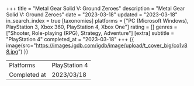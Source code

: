 +++
title = "Metal Gear Solid V: Ground Zeroes"
description = "Metal Gear Solid V: Ground Zeroes"
date = "2023-03-18"
updated = "2023-03-18"
in_search_index = true
[taxonomies]
platforms = ["PC (Microsoft Windows), PlayStation 3, Xbox 360, PlayStation 4, Xbox One"]
rating = []
genres = ["Shooter, Role-playing (RPG), Strategy, Adventure"]
[extra]
subtitle = "PlayStation 4"
completed_at = "2023-03-18"
+++
{{ image(src="https://images.igdb.com/igdb/image/upload/t_cover_big/co1v88.jpg") }}

|              |            |
| ------------ | ---------- |
| Platforms    | PlayStation 4 |
| Completed at | 2023/03/18 |

